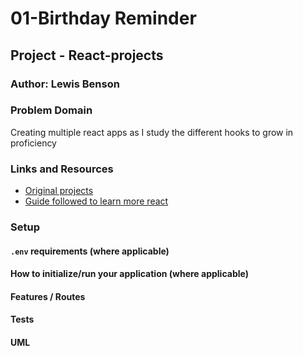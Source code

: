 <!-- @format -->

# 01-Birthday Reminder

## Project - React-projects

### Author: Lewis Benson

### Problem Domain

Creating multiple react apps as I study the different hooks to grow in proficiency 

### Links and Resources

- [Original projects](https://react-projects.netlify.app/)
- [Guide followed to learn more react](https://www.youtube.com/watch?v=a_7Z7C_JCyo&ab_channel=freeCodeCamp.org)

### Setup

#### `.env` requirements (where applicable)

#### How to initialize/run your application (where applicable)

#### Features / Routes

#### Tests

#### UML
